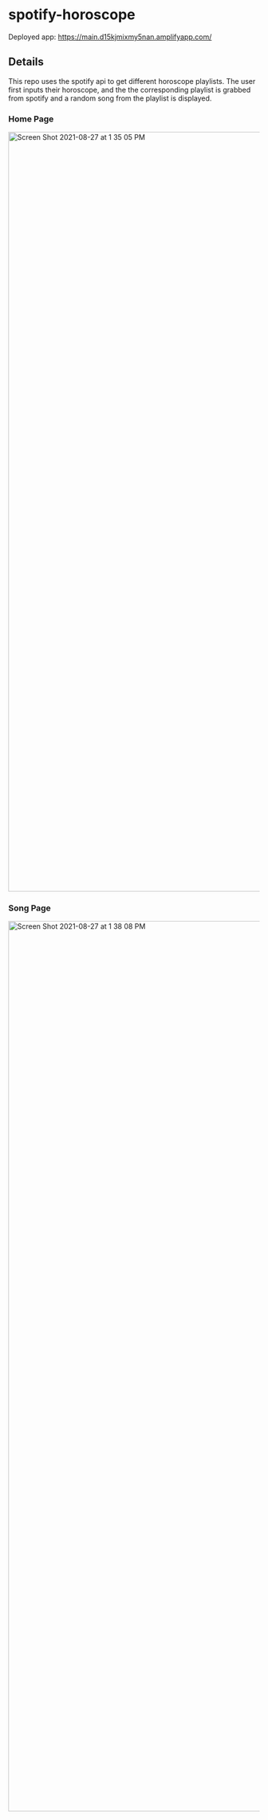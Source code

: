 # spotify-horoscope
Deployed app: https://main.d15kjmixmy5nan.amplifyapp.com/

## Details
This repo uses the spotify api to get different horoscope playlists. The user first inputs their horoscope, and the the corresponding playlist is grabbed from spotify and a random song from the playlist is displayed.

### Home Page
<img width="1522" alt="Screen Shot 2021-08-27 at 1 35 05 PM" src="https://user-images.githubusercontent.com/87023690/131167230-4cfb8f62-45cb-43ea-9873-f57cec1a326d.png">

### Song Page
<img width="1784" alt="Screen Shot 2021-08-27 at 1 38 08 PM" src="https://user-images.githubusercontent.com/87023690/131167354-cc6e2188-a446-45db-9ebb-21b4eb00451a.png">
